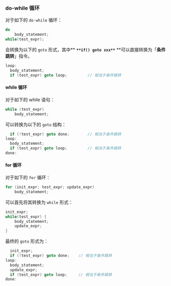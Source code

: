 
### do-while 循环
对于如下的 `do-while` 循环：
```c
do
    body_statement;
while(test_expr);
```

会转换为以下的 `goto` 形式，其中** **`**if() goto xxx**`** **可以直接转换为「**条件跳转**」指令。
```c
loop:
  body_statement;
  if (test_expr) goto loop; 		// 相当于条件跳转
```


#### while 循环
对于如下的 while 语句：
```c
while (test_expr)
    body_statement;
```

可以转换为以下的 `goto` 结构：
```c
  if (!test_expr) goto done;		// 相当于条件跳转
loop:
  body_statement;
  if (test_expr) goto loop;			// 相当于条件跳转
done:
```


#### for 循环
对于如下的 `for` 循环：
```c
for (init_expr; test_expr; update_expr)
    body_statement;
```

可以首先将其转换为 `while` 形式：
```c
init_expr;
while(test_expr) {
	body_statement;
    update_expr;
}
```

最终的 `goto` 形式为：
```c
  init_expr;
  if (!test_expr) goto done;	// 相当于条件跳转
loop:
  body_statement;
  update_expr;
  if (test_expr) goto loop;    	// 相当于条件跳转
done:
```
